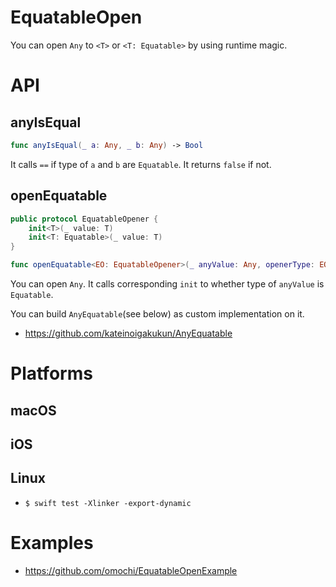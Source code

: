 # EquatableOpen

You can open `Any` to `<T>` or `<T: Equatable>` by using runtime magic.

# API

## anyIsEqual

```swift
func anyIsEqual(_ a: Any, _ b: Any) -> Bool
```

It calls `==` if type of `a` and `b` are `Equatable`.
It returns `false` if not.

## openEquatable

```swift
public protocol EquatableOpener {
    init<T>(_ value: T)
    init<T: Equatable>(_ value: T)
}

func openEquatable<EO: EquatableOpener>(_ anyValue: Any, openerType: EO.Type) -> EO
```

You can open `Any`.
It calls corresponding `init` to whether type of `anyValue` is `Equatable`.

You can build `AnyEquatable`(see below) as custom implementation on it.

- https://github.com/kateinoigakukun/AnyEquatable

# Platforms

## macOS
## iOS
## Linux

- `$ swift test -Xlinker -export-dynamic`

# Examples

- https://github.com/omochi/EquatableOpenExample

